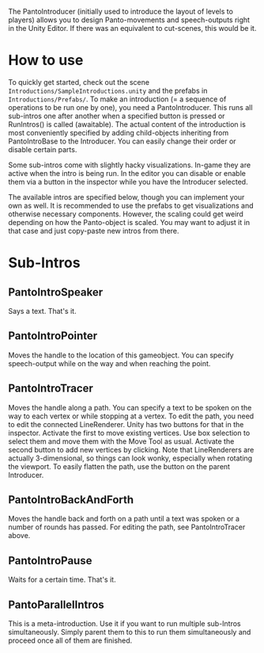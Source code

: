 The PantoIntroducer (initially used to introduce the layout of levels to players) allows you to design Panto-movements and speech-outputs right in the Unity Editor. If there was an equivalent to cut-scenes, this would be it.

# How to use
To quickly get started, check out the scene `Introductions/SampleIntroductions.unity` and the prefabs in `Introductions/Prefabs/`.
To make an introduction (= a sequence of operations to be run one by one), you need a PantoIntroducer. This runs all sub-intros one after another when a specified button is pressed or RunIntros() is called (awaitable).
The actual content of the introduction is most conveniently specified by adding child-objects inheriting from PantoIntroBase to the Introducer. You can easily change their order or disable certain parts.

Some sub-intros come with slightly hacky visualizations. In-game they are active when the intro is being run. In the editor you can disable or enable them via a button in the inspector while you have the Introducer selected. 

The available intros are specified below, though you can implement your own as well.
It is recommended to use the prefabs to get visualizations and otherwise necessary components. However, the scaling could get weird depending on how the Panto-object is scaled. You may want to adjust it in that case and just copy-paste new intros from there.


# Sub-Intros

## PantoIntroSpeaker
Says a text. That's it.

## PantoIntroPointer
Moves the handle to the location of this gameobject. You can specify speech-output while on the way and when reaching the point.

## PantoIntroTracer
Moves the handle along a path. You can specify a text to be spoken on the way to each vertex or while stopping at a vertex.
To edit the path, you need to edit the connected LineRenderer. Unity has two buttons for that in the inspector. Activate the first to move existing vertices. Use box selection to select them and move them with the Move Tool as usual. Activate the second button to add new vertices by clicking. Note that LineRenderers are actually 3-dimensional, so things can look wonky, especially when rotating the viewport. To easily flatten the path, use the button on the parent Introducer.

## PantoIntroBackAndForth
Moves the handle back and forth on a path until a text was spoken or a number of rounds has passed.
For editing the path, see PantoIntroTracer above.

## PantoIntroPause
Waits for a certain time. That's it.

## PantoParallelIntros
This is a meta-introduction. Use it if you want to run multiple sub-Intros simultaneously. Simply parent them to this to run them simultaneously and proceed once all of them are finished.
